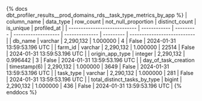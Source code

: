 {% docs dbt_profiler_results__prod_domains_rds__task_type_metrics_by_app  %}
| column_name                  | data_type    | row_count | not_null_proportion | distinct_count | is_unique | profiled_at                 |
| ---------------------------- | ------------ | --------- | ------------------- | -------------- | --------- | --------------------------- |
| db_name                      | varchar      | 2,290,132 |            1.000000 |              4 |     False | 2024-01-31 13:59:53.196 UTC |
| farm_id                      | varchar      | 2,290,132 |            1.000000 |          22514 |     False | 2024-01-31 13:59:53.196 UTC |
| origin_app_type              | integer      | 2,290,132 |            0.996442 |              3 |     False | 2024-01-31 13:59:53.196 UTC |
| day_of_task_creation         | timestamp(6) | 2,290,132 |            1.000000 |           3649 |     False | 2024-01-31 13:59:53.196 UTC |
| task_type                    | varchar      | 2,290,132 |            1.000000 |            281 |     False | 2024-01-31 13:59:53.196 UTC |
| total_distinct_tasks_by_type | bigint       | 2,290,132 |            1.000000 |            436 |     False | 2024-01-31 13:59:53.196 UTC |
{% enddocs %}
